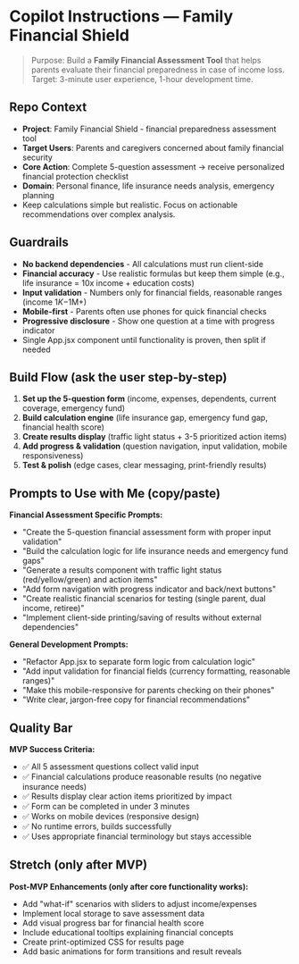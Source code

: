 # Copilot Instructions — Family Financial Shield

> Purpose: Build a **Family Financial Assessment Tool** that helps parents evaluate their financial preparedness in case of income loss. Target: 3-minute user experience, 1-hour development time.

## Repo Context

- **Project**: Family Financial Shield - financial preparedness assessment tool
- **Target Users**: Parents and caregivers concerned about family financial security
- **Core Action**: Complete 5-question assessment → receive personalized financial protection checklist
- **Domain**: Personal finance, life insurance needs analysis, emergency planning
- Keep calculations simple but realistic. Focus on actionable recommendations over complex analysis.

## Guardrails

- **No backend dependencies** - All calculations must run client-side
- **Financial accuracy** - Use realistic formulas but keep them simple (e.g., life insurance = 10x income + education costs)
- **Input validation** - Numbers only for financial fields, reasonable ranges (income $1K-$1M+)
- **Mobile-first** - Parents often use phones for quick financial checks
- **Progressive disclosure** - Show one question at a time with progress indicator
- Single App.jsx component until functionality is proven, then split if needed

## Build Flow (ask the user step-by-step)

1. **Set up the 5-question form** (income, expenses, dependents, current coverage, emergency fund)
2. **Build calculation engine** (life insurance gap, emergency fund gap, financial health score)
3. **Create results display** (traffic light status + 3-5 prioritized action items)
4. **Add progress & validation** (question navigation, input validation, mobile responsiveness)
5. **Test & polish** (edge cases, clear messaging, print-friendly results)

## Prompts to Use with Me (copy/paste)

**Financial Assessment Specific Prompts:**
- "Create the 5-question financial assessment form with proper input validation"
- "Build the calculation logic for life insurance needs and emergency fund gaps"
- "Generate a results component with traffic light status (red/yellow/green) and action items"
- "Add form navigation with progress indicator and back/next buttons"
- "Create realistic financial scenarios for testing (single parent, dual income, retiree)"
- "Implement client-side printing/saving of results without external dependencies"

**General Development Prompts:**
- "Refactor App.jsx to separate form logic from calculation logic"
- "Add input validation for financial fields (currency formatting, reasonable ranges)"
- "Make this mobile-responsive for parents checking on their phones"
- "Write clear, jargon-free copy for financial recommendations"

## Quality Bar

**MVP Success Criteria:**
- ✅ All 5 assessment questions collect valid input
- ✅ Financial calculations produce reasonable results (no negative insurance needs)
- ✅ Results display clear action items prioritized by impact
- ✅ Form can be completed in under 3 minutes
- ✅ Works on mobile devices (responsive design)
- ✅ No runtime errors, builds successfully
- ✅ Uses appropriate financial terminology but stays accessible

## Stretch (only after MVP)

**Post-MVP Enhancements (only after core functionality works):**
- Add "what-if" scenarios with sliders to adjust income/expenses
- Implement local storage to save assessment data
- Add visual progress bar for financial health score
- Include educational tooltips explaining financial concepts
- Create print-optimized CSS for results page
- Add basic animations for form transitions and result reveals
